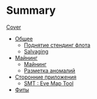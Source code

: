 # Summary
[Cover](MainPage.md)
- [Общее]()
    - [Поднятие стендинг флота](General/Fleet-up/fleet-up.md)
    - [Salvaging](General/Salvaging/Salvaging.md)
- [Майнинг]()
    - [Майнинг](Mining/MainMining/mainMining.md)
    - [Разметка аномалий](Mining/Safe-mining/Safe-mining.md)
- [Сторонние приложения]()
    - [SMT : Eve Map Tool](ThirdPartyApplications/SMT/tools-smt.md)
- [Фиты]()
